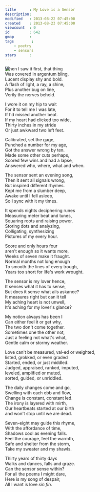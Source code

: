 ```yaml
---
title      : My Love is a Sensor
description: 
modified   : 2013-08-22 07:45:00
created    : 2013-08-23 07:45:00
viewcount  : 0
id         : 642
gmap       : 
tags        :
    - poetry
    - sensors
stars      : 
---
```


<img src='/entry-files/M/MY/MY-/My-Love-is-a-Sensor/img/punkishheartssensor.png' style="position: fixed; z-index: -10;">

When I saw it first, that thing  
Was covered in argentum bling,  
Lucent display shy and bold.  
A flash of light, a ray, a shine,  
Plus another bug on line,  
Verily the nerves behold.  

I wore it on my hip to wait  
For it to tell me I was late,  
If I'd missed another beat.  
If my heart had clicked too wide,  
Thirty inches in my stride  
Or just awkward two left feet.  

Calibrated, set the gage,  
Punched a number for my age,  
Got the answer wrong by ten.  
Made some other cuts perhaps,  
Scored few wins and had a lapse,  
Answered who, where, what and when.  

The sensor sent an evening song,  
Then it sent all signals wrong,  
But inspired different rhymes.  
Kept me from a slumber deep,  
Awake until I fell asleep,  
So I sync with it my times.  

It spends nights deciphering runes  
Measuring meter beat and tunes,  
Squaring roots and raising power.  
Storing dots and analyzing,  
Colligating, synthesizing  
Pictures of my every hour.  

Score and only hours four  
aren't enough so it wants more,  
Weeks of seven make it fraught.  
Normal months not long enough  
To smooth the lines of every trough,  
Years too short for life's work wrought.  

The sensor is my lover hence,  
It senses what it has to sense,  
But does it sense what ails askance?  
It measures right but can it tell  
My aching heart is not unwell,  
It's aching for my lover's glance?   

My notion always has been I  
Can either feel it or get why,  
The two don't come together.  
Sometimes one the other not,  
Just a feeling not what's what,  
Gentle calm or stormy weather.  

Love can't be measured, val-ed or weighted,  
listed, grokked, or even graded  
Started, ended, or just middled.  
Judged, appraised, ranked, imputed,  
leveled, amplified or muted,  
sorted, guided, or unriddled.  

The daily changes come and go,  
Swelling with each ebb and flow,  
Change is constant, constant led.  
The irony is layered with mirth,  
Our heartbeats started at our birth  
and won't stop until we are dead.  

Seven-eight may guide this rhyme,  
With the affordance of time,  
Shadows cool as evening falls.  
Feel the courage, feel the warmth,  
Safe and shelter from the storm,  
Take my sweater and my shawls.  

Thirty years of thirty days  
Walks and dances, falls and graze.  
Can the sensor sense within?  
For all the poems I might dare,  
Here is my song of despair,  
All I want is love *sin fin*.  
